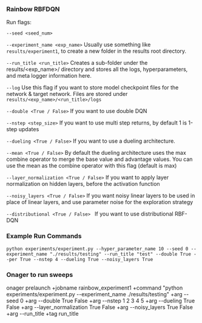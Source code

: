 ### Rainbow RBFDQN

Run flags: 

`--seed <seed_num>`

`--experiment_name <exp_name>` 
Usually use something like `results/experiment1`, to create a new folder in the results root directory. 

`--run_title <run_title>`
Creates a sub-folder under the results/<exp_name>/ directory and stores all the logs, hyperparameters, and meta logger information here. 

`--log` 
Use this flag if you want to store model checkpoint files for the network & target network. Files are stored under `results/<exp_name>/<run_title>/logs`

`--double <True / False>` 
If you want to use double DQN

`--nstep <step_size>`
If you want to use multi step returns, by default 1 is 1-step updates

`--dueling <True / False>` 
If you want to use a dueling architecture.

`--mean <True / False>` 
By default the dueling architecture uses the max combine operator to merge the base value and advantage values. You can use the mean as the combine operator with this flag (default is max)

`--layer_normalization <True / False>`
If you want to apply layer normalization on hidden layers, before the activation function

`--noisy_layers <True / False>`
If you want noisy linear layers to be used in place of linear layers, and use parameter noise for the exploration strategy

`--distributional <True / False> `
If you want to use distributional RBF-DQN 


### Example Run Commands
`python experiments/experiment.py --hyper_parameter_name 10 --seed 0 --experiment_name "./results/testing" --run_title "test" --double True --per True --nstep 4 --dueling True --noisy_layers True`

### Onager to run sweeps 

onager prelaunch +jobname rainbow_experiment1 +command "python experiments/experiment.py --experiment_name ./results/testing" +arg --seed 0 +arg --double True False +arg --nstep 1 2 3 4 5 +arg --dueling True False +arg --layer_normalization True False +arg --noisy_layers True False +arg --run_title +tag run_title